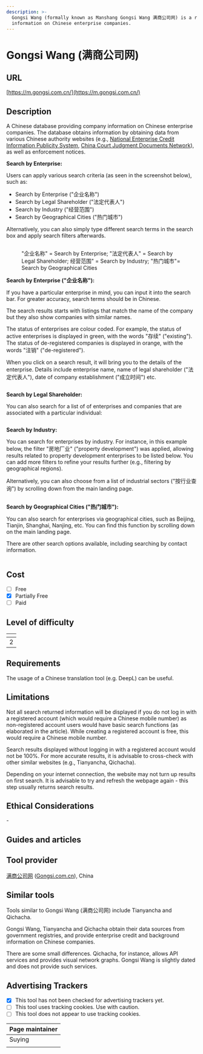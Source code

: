 ```yaml
---
description: >-
  Gongsi Wang (formally known as Manshang Gongsi Wang 满商公司网) is a repository for
  information on Chinese enterprise companies.
---
```


# Gongsi Wang (满商公司网)

## URL

[https://m.gongsi.com.cn/](https://m.gongsi.com.cn/)

## Description

A Chinese database providing company information on Chinese enterprise companies. The database obtains information by obtaining data from various Chinese authority websites (e.g., [National Enterprise Credit Information Publicity System](https://www.gsxt.gov.cn/), [China Court Judgment Documents Network](https://english.court.gov.cn/2024-02/28/c_965997.htm)), as well as enforcement notices.

**Search by Enterprise:**&#x20;

Users can apply various search criteria (as seen in the screenshot below), such as:

* Search by Enterprise ("企业名称") &#x20;
* Search by Legal Shareholder ("法定代表人")
* Search by Industry ("经营范围")
* Search by Geographical Cities ("热门城市")

Alternatively, you can also simply type different search terms in the search box and apply search filters afterwards.

<figure><img src=".gitbook/assets/Screenshot 2025-08-25 144757.png" alt=""><figcaption><p>"企业名称" = Search by Enterprise; "法定代表人" = Search by Legal Shareholder;  经营范围" = Search by Industry; "热门城市"= Search by Geographical Cities</p></figcaption></figure>



**Search by Enterprise ("企业名称"):**&#x20;

If you have a particular enterprise in mind, you can input it into the search bar. For greater accuracy, search terms should be in Chinese.

The search results starts with listings that match the name of the company but they also show companies with similar names.&#x20;

The status of enterprises are colour coded. For example, the status of active enterprises is displayed in green, with the words "存续" ("existing"). The status of de-registered companies is displayed in orange, with the words "注销" ("de-registered").

When you click on a search result, it will bring you to the details of the enterprise. Details include enterprise name, name of legal shareholder ("法定代表人"), date of company establishment ("成立时间") etc.

<figure><img src=".gitbook/assets/Screenshot 2025-08-25 143742.png" alt=""><figcaption></figcaption></figure>

**Search by Legal Shareholder:**

You can also search for a list of of enterprises and companies that are associated with a particular individual:

<figure><img src=".gitbook/assets/Screenshot 2025-08-25 142407.png" alt=""><figcaption></figcaption></figure>

**Search by Industry:**

You can search for enterprises by industry. For instance, in this example below, the filter "房地厂业" ("property development") was applied, allowing results related to property development enterprises to be listed below. You can add more filters to refine your results further (e.g., filtering by geographical regions).

Alternatively, you can also choose from a list of industrial sectors ("按行业查询") by scrolling down from the main landing page.

<figure><img src=".gitbook/assets/Screenshot 2025-08-25 141238.png" alt=""><figcaption></figcaption></figure>

**Search by Geographical Cities ("热门城市"):**

You can also search for enterprises via geographical cities, such as Beijing, Tianjin, Shanghai, Nanjing, etc. You can find this function by scrolling down on the main landing page.

There are other search options available, including searching by contact information.

<figure><img src=".gitbook/assets/Screenshot 2025-08-25 135610.png" alt=""><figcaption></figcaption></figure>

## Cost

* [ ] Free
* [x] Partially Free
* [ ] Paid

## Level of difficulty

<table><thead><tr><th data-type="rating" data-max="5"></th></tr></thead><tbody><tr><td>2</td></tr></tbody></table>

## Requirements

The usage of a Chinese translation tool (e.g. DeepL) can be useful.

## Limitations

Not all search returned information will be displayed if you do not log in with a registered account (which would require a Chinese mobile number) as non-registered account users would have basic search functions (as elaborated in the article). While creating a registered account is free, this would require a Chinese mobile number.&#x20;

Search results displayed without logging in with a registered account would not be 100%. For more accurate results, it is advisable to cross-check with other similar websites (e.g., Tianyancha, Qichacha).

Depending on your internet connection, the website may not turn up results on first search. It is advisable to try and refresh the webpage again - this step usually returns search results.

## Ethical Considerations

\-

## Guides and articles



## Tool provider

[满商公司网](https://www.gongsi.com.cn/) ([Gongsi.com.cn](https://www.gongsi.com.cn/)), China

## Similar tools

Tools similar to Gongsi Wang (满商公司网) include Tianyancha and Qichacha.&#x20;

Gongsi Wang, Tianyancha and Qichacha obtain their data sources from government registries, and provide enterprise credit and background information on Chinese companies.

There are some small differences. Qichacha, for instance, allows API services and provides visual network graphs. Gongsi Wang is slightly dated and does not provide such services.



## Advertising Trackers

* [x] This tool has not been checked for advertising trackers yet.
* [ ] This tool uses tracking cookies. Use with caution.
* [ ] This tool does not appear to use tracking cookies.

| Page maintainer |
| --------------- |
| Suying          |
|                 |
